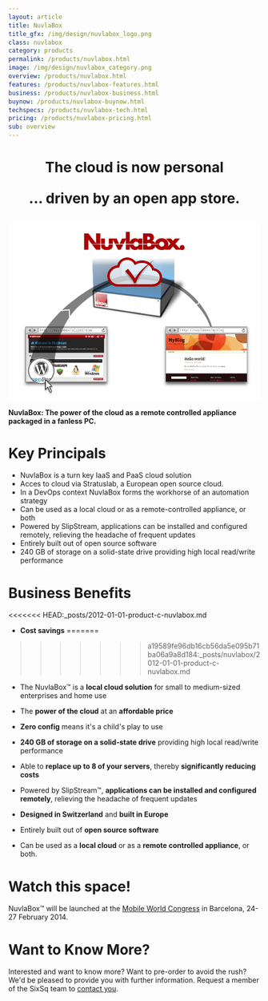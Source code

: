 ```yaml
---
layout: article
title: NuvlaBox
title_gfx: /img/design/nuvlabox_logo.png
class: nuvlabox
category: products
permalink: /products/nuvlabox.html
image: /img/design/nuvlabox_category.png
overview: /products/nuvlabox.html
features: /products/nuvlabox-features.html
business: /products/nuvlabox-business.html
buynow: /products/nuvlabox-buynow.html
techspecs: /products/nuvlabox-tech.html
pricing: /products/nuvlabox-pricing.html
sub: overview
---
```


<h1 class="slogan" align="center">
The cloud is now personal<p/>
... driven by an open app store.
</h1>

<p align="center">
    <img src="/img/content/nuvlabox-overview.png" alt="NuvlaBox overview" width="900" />
</p>


**NuvlaBox: The power of the cloud as a remote controlled appliance packaged in a fanless PC.** 

Key Principals
========

* NuvlaBox is a turn key IaaS and PaaS cloud solution
* Acces to cloud via Stratuslab, a European open source cloud. 
* In a DevOps context NuvlaBox forms the workhorse of an automation strategy
* Can be used as a local cloud or as a remote-controlled appliance, or both
* Powered by SlipStream, applications can be installed and configured remotely, relieving the headache of frequent updates
* Entirely built out of open source software
* 240 GB of storage on a solid-state drive providing high local read/write performance


Business Benefits
============

<<<<<<< HEAD:_posts/2012-01-01-product-c-nuvlabox.md
* **Cost savings** 
=======
>>>>>>> a19589fe96db16cb56da5e095b71ba06a9a8d184:_posts/nuvlabox/2012-01-01-product-c-nuvlabox.md
* The NuvlaBox™ is a **local cloud solution** for small to medium-sized enterprises and home use

* The **power of the cloud** at an **affordable price**

* **Zero config** means it's a child's play to use

* **240 GB of storage on a solid-state drive** providing high local read/write performance

* Able to **replace up to 8 of your servers**, thereby **significantly reducing costs**

* Powered by SlipStream™, **applications can be installed and configured remotely**, relieving the headache of frequent updates

* **Designed in Switzerland** and **built in Europe** 

* Entirely built out of **open source software**

* Can be used as a **local cloud** or as a **remote controlled appliance**, or both.

Watch this space!
============

NuvlaBox™ will be launched at the [Mobile World Congress](http://www.mobileworldcongress.com)
in Barcelona, 24-27 February 2014.

Want to Know More?
====

Interested and want to know more? Want to pre-order to avoid the rush?  We'd be pleased to provide you with further information. Request a member of the SixSq team to [contact you](mailto:support@sixsq.com).
